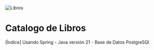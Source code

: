![Libros](https://github.com/user-attachments/assets/07ca44d4-b712-43c2-8502-7c5764d88f55)

<h1 align="left"> Catalogo de Libros</h1>
[Índice] Usando Spring
- Java versión 21
- Base de Datos PostgreSQl
